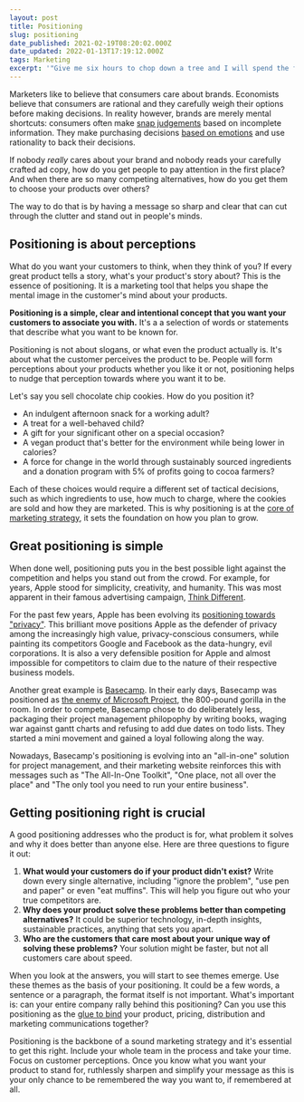 ```yaml
---
layout: post
title: Positioning
slug: positioning
date_published: 2021-02-19T08:20:02.000Z
date_updated: 2022-01-13T17:19:12.000Z
tags: Marketing
excerpt: '"Give me six hours to chop down a tree and I will spend the first four sharpening the ax." –Abraham Lincoln'
---
```


Marketers like to believe that consumers care about brands. Economists believe that consumers are rational and they carefully weigh their options before making decisions. In reality however, brands are merely mental shortcuts: consumers often make [snap judgements](https://en.wikipedia.org/wiki/Thinking,_Fast_and_Slow) based on incomplete information. They make purchasing decisions [based on emotions](https://hbswk.hbs.edu/item/the-subconscious-mind-of-the-consumer-and-how-to-reach-it) and use rationality to back their decisions.

If nobody _really_ cares about your brand and nobody reads your carefully crafted ad copy, how do you get people to pay attention in the first place? And when there are so many competing alternatives, how do you get them to choose your products over others?

The way to do that is by having a message so sharp and clear that can cut through the clutter and stand out in people's minds.

## Positioning is about perceptions

What do you want your customers to think, when they think of you? If every great product tells a story, what's your product's story about? This is the essence of positioning. It is a marketing tool that helps you shape the mental image in the customer's mind about your products.

**Positioning is a simple, clear and intentional concept that you want your customers to associate you with.** It's a a selection of words or statements that describe what you want to be known for.

Positioning is not about slogans, or what even the product actually is. It's about what the customer perceives the product to be. People will form perceptions about your products whether you like it or not, positioning helps to nudge that perception towards where you want it to be.

Let's say you sell chocolate chip cookies. How do you position it?

- An indulgent afternoon snack for a working adult?
- A treat for a well-behaved child?
- A gift for your significant other on a special occasion?
- A vegan product that's better for the environment while being lower in calories?
- A force for change in the world through sustainably sourced ingredients and a donation program with 5% of profits going to cocoa farmers?

Each of these choices would require a different set of tactical decisions, such as which ingredients to use, how much to charge, where the cookies are sold and how they are marketed. This is why positioning is at the [core of marketing strategy](__GHOST_URL__/building-blocks-growth/), it sets the foundation on how you plan to grow.

## Great positioning is simple

When done well, positioning puts you in the best possible light against the competition and helps you stand out from the crowd. For example, for years, Apple stood for simplicity, creativity, and humanity. This was most apparent in their famous advertising campaign, [Think Different](https://en.wikipedia.org/wiki/Think_different).

For the past few years, Apple has been evolving its [positioning towards "privacy"](https://www.apple.com/privacy/). This brilliant move positions Apple as the defender of privacy among the increasingly high value, privacy-conscious consumers, while painting its competitors Google and Facebook as the data-hungry, evil corporations. It is also a very defensible position for Apple and almost impossible for competitors to claim due to the nature of their respective business models.

Another great example is [Basecamp](https://basecamp.com/). In their early days, Basecamp was positioned as [the enemy of Microsoft Project](https://basecamp.com/gettingreal/02.5-have-an-enemy), the 800-pound gorilla in the room. In order to compete, Basecamp chose to do deliberately less, packaging their project management philopophy by writing books, waging war against gantt charts and refusing to add due dates on todo lists. They started a mini movement and gained a loyal following along the way.

Nowadays, Basecamp's positioning is evolving into an "all-in-one" solution for project management, and their marketing website reinforces this with messages such as "The All-In-One Toolkit", "One place, not all over the place" and "The only tool you need to run your entire business".

## Getting positioning right is crucial

A good positioning addresses who the product is for, what problem it solves and why it does better than anyone else. Here are three questions to figure it out:

1. **What would your customers do if your product didn't exist?** Write down every single alternative, including "ignore the problem", "use pen and paper" or even "eat muffins". This will help you figure out who your true competitors are.
2. **Why does your product solve these problems better than competing alternatives?** It could be superior technology, in-depth insights, sustainable practices, anything that sets you apart.
3. **Who are the customers that care most about your unique way of solving these problems?** Your solution might be faster, but not all customers care about speed.

When you look at the answers, you will start to see themes emerge. Use these themes as the basis of your positioning. It could be a few words, a sentence or a paragraph, the format itself is not important. What's important is: can your entire company rally behind this positioning? Can you use this positioning as the [glue to bind](__GHOST_URL__/marketing-101/) your product, pricing, distribution and marketing communications together?

Positioning is the backbone of a sound marketing strategy and it's essential to get this right. Include your whole team in the process and take your time. Focus on customer perceptions. Once you know what you want your product to stand for, ruthlessly sharpen and simplify your message as this is your only chance to be remembered the way you want to, if remembered at all.
